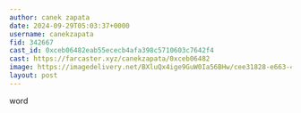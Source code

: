 ```yaml
---
author: canek zapata
date: 2024-09-29T05:03:37+0000
username: canekzapata
fid: 342667
cast_id: 0xceb06482eab55ececb4afa398c5710603c7642f4
cast: https://farcaster.xyz/canekzapata/0xceb06482
image: https://imagedelivery.net/BXluQx4ige9GuW0Ia56BHw/cee31828-e663-4f07-5816-9b19da50c300/original
layout: post
---
```


word

<img src='https://imagedelivery.net/BXluQx4ige9GuW0Ia56BHw/cee31828-e663-4f07-5816-9b19da50c300/original' alt='' referrerpolicy='no-referrer'/>
